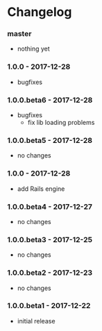 # Changelog

### master

* nothing yet

### 1.0.0 - 2017-12-28

* bugfixes

### 1.0.0.beta6 - 2017-12-28

* bugfixes
    * fix lib loading problems

### 1.0.0.beta5 - 2017-12-28

* no changes

### 1.0.0 - 2017-12-28

* add Rails engine

### 1.0.0.beta4 - 2017-12-27

* no changes

### 1.0.0.beta3 - 2017-12-25

* no changes

### 1.0.0.beta2 - 2017-12-23

* no changes

### 1.0.0.beta1 - 2017-12-22

* initial release
